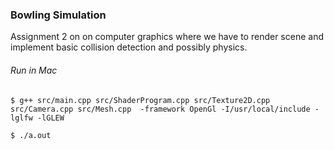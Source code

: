 ### Bowling Simulation
Assignment 2 on on computer graphics where we have to render scene and implement basic collision detection and possibly physics.


###### Run in Mac
```
$ g++ src/main.cpp src/ShaderProgram.cpp src/Texture2D.cpp src/Camera.cpp src/Mesh.cpp  -framework OpenGl -I/usr/local/include -lglfw -lGLEW 

$ ./a.out
```

